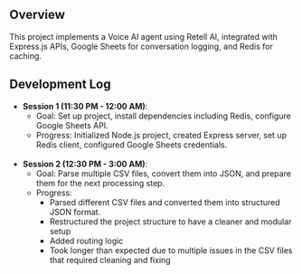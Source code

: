   ## Overview
  This project implements a Voice AI agent using Retell AI, integrated with Express.js APIs, Google Sheets for conversation logging, and Redis for caching.

  ## Development Log
  - **Session 1 (11:30 PM - 12:00 AM)**:
    - Goal: Set up project, install dependencies including Redis, configure Google Sheets API.
    - Progress: Initialized Node.js project, created Express server, set up Redis client, configured Google Sheets credentials.
    <br><br>
  - **Session 2 (12:30 PM - 3:00 AM)**:
    - Goal: Parse multiple CSV files, convert them into JSON, and prepare them for the next processing step.
    - Progress: 
      - Parsed different CSV files and converted them into structured JSON format.
      - Restructured the project structure to have a cleaner and modular setup
      - Added routing logic
      - Took longer than expected due to multiple issues in the CSV files that required cleaning and fixing